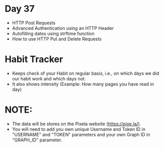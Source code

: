 # Day 37

- HTTP Post Requests
- Advanced Authentication using an HTTP Header
- Autofilling dates using strftime function
- How to use HTTP Put and Delete Requests

# Habit Tracker

- Keeps check of your Habit on regular basis, i.e., on which days we did our habit work and which days not.
- It also shows intensity (Example: How many pages you have read in day)

# NOTE:

- The data will be stores on the Pixela website (https://pixe.la/).
- You will need to add you own unique Username and Token ID in "USERNAME" and "TOKEN" parameters and your own Graph ID
  in "GRAPH_ID" parameter.